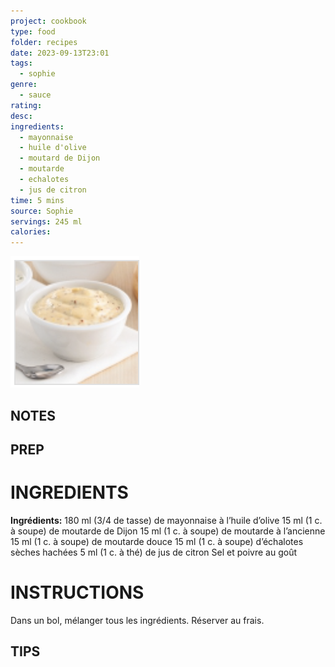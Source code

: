 ```yaml
---
project: cookbook
type: food
folder: recipes
date: 2023-09-13T23:01
tags:
  - sophie
genre:
  - sauce
rating: 
desc: 
ingredients:
  - mayonnaise
  - huile d'olive
  - moutard de Dijon
  - moutarde
  - echalotes
  - jus de citron
time: 5 mins
source: Sophie
servings: 245 ml
calories:
---
```


![IMAGE](image_19.png)



## NOTES




## PREP


# INGREDIENTS

**Ingrédients:** 180 ml (3/4 de tasse) de mayonnaise à l’huile d’olive 15 ml (1 c. à soupe) de moutarde de Dijon 15 ml (1 c. à soupe) de moutarde à l’ancienne 15 ml (1 c. à soupe) de moutarde douce 15 ml (1 c. à soupe) d’échalotes sèches hachées 5 ml (1 c. à thé) de jus de citron Sel et poivre au goût


# INSTRUCTIONS

Dans un bol, mélanger tous les ingrédients. Réserver au frais.

## TIPS



